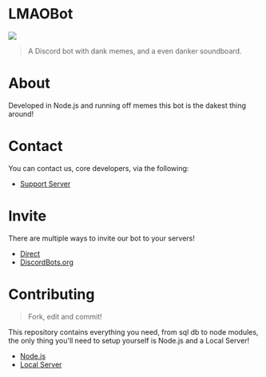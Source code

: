 LMAOBot
=======

<img src="https://discordbots.org/api/widget/398413630149885952.svg">

> A Discord bot with dank memes, and a even danker soundboard.

# About

Developed in Node.js and running off memes this bot is the dakest thing around!

# Contact

You can contact us, core developers, via the following:

* [Support Server](https://discordapp.com/invite/aQ25yFy)
	
# Invite

There are multiple ways to invite our bot to your servers!

* [Direct](https://discordapp.com/oauth2/authorize/?permissions=1341643969&scope=bot&client_id=398413630149885952)
* [DiscordBots.org](https://discordbots.org/bot/398413630149885952)

	
# Contributing

> Fork, edit and commit!

This repository contains everything you need, from sql db to node modules, the only thing you'll need to setup yourself is Node.js and a Local Server!
	
* [Node.js](https://nodejs.org/en/)
* [Local Server](https://www.apachefriends.org/index.html)
